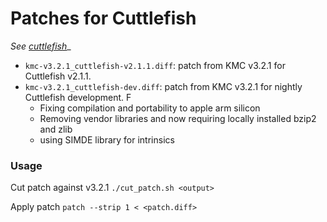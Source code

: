 # Patches for Cuttlefish

_See [cuttlefish](https://github.com/COMBINE-lab/cuttlefish/blob/013196dc4da2ff461121e70f48f172764cc2f286/CMakeLists.txt#L178)__

- `kmc-v3.2.1_cuttlefish-v2.1.1.diff`: patch from KMC v3.2.1 for Cuttlefish v2.1.1.
- `kmc-v3.2.1_cuttlefish-dev.diff`: patch from KMC v3.2.1 for nightly Cuttlefish development. F
    - Fixing compilation and portability to apple arm silicon
    - Removing vendor libraries and now requiring locally installed bzip2 and zlib
    - using SIMDE library for intrinsics

### Usage

Cut patch against v3.2.1
```./cut_patch.sh <output>```

Apply patch
```patch --strip 1 < <patch.diff>```